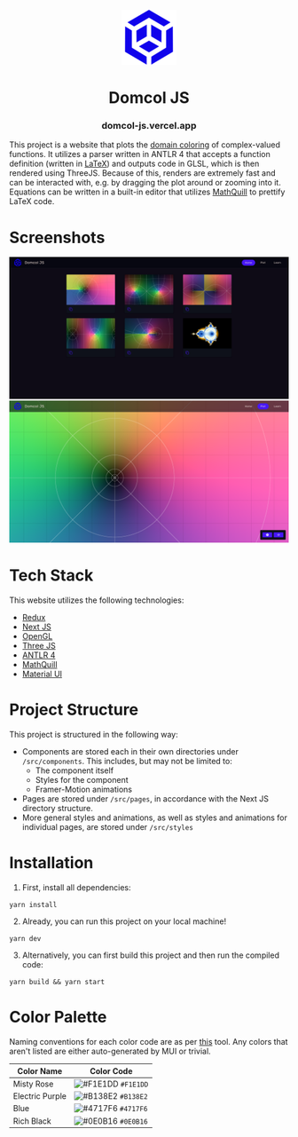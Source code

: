 <div align="center" style="margin-top: 20px">
   <img src="public/logo100.png" alt="Logo" />
   <h1>Domcol JS</h1>
   <h3>domcol-js.vercel.app</h3>
</div>

This project is a website that plots the
[domain coloring](https://en.wikipedia.org/wiki/Domain_coloring)
of complex-valued functions. It utilizes a parser written in ANTLR 4
that accepts a function definition (written in [LaTeX](https://www.latex-project.org/))
and outputs code in GLSL, which is then rendered using ThreeJS.
Because of this, renders are extremely fast and can be interacted
with, e.g. by dragging the plot around or zooming into it. Equations can
be written in a built-in editor that utilizes [MathQuill](http://mathquill.com/)
to prettify LaTeX code.

# Screenshots

![screenshot 1](public/screenshots/screenshot1.png)
![screenshot 2](public/screenshots/screenshot2.png)

# Tech Stack

This website utilizes the following technologies:
- [Redux](https://redux-toolkit.js.org/)
- [Next JS](https://nextjs.org/)
- [OpenGL](https://www.opengl.org/)
- [Three JS](https://threejs.org/)
- [ANTLR 4](https://www.antlr.org/)
- [MathQuill](http://mathquill.com/)
- [Material UI](https://mui.com/)

# Project Structure

This project is structured in the following way:

- Components are stored each in their own directories under `/src/components`.
  This includes, but may not be limited to:
   - The component itself
   - Styles for the component
   - Framer-Motion animations
- Pages are stored under `/src/pages`, in accordance with the Next JS
  directory structure.
- More general styles and animations, as well as styles and animations for
  individual pages, are stored under `/src/styles`

# Installation

1. First, install all dependencies:

```shell
yarn install
```

2. Already, you can run this project on your local machine!

```shell
yarn dev
```

3. Alternatively, you can first build this project and then run the
   compiled code:

```shell
yarn build && yarn start
```

# Color Palette

Naming conventions for each color code are as per [this](https://coolors.co/) tool.
Any colors that aren't listed are either auto-generated by MUI or trivial.

| Color Name      | Color Code                                                         |
|-----------------|--------------------------------------------------------------------|
| Misty Rose      | ![#F1E1DD](https://placehold.co/10x10/F1E1DD/F1E1DD.png) `#F1E1DD` |
| Electric Purple | ![#B138E2](https://placehold.co/10x10/B138E2/B138E2.png) `#B138E2` |
| Blue            | ![#4717F6](https://placehold.co/10x10/4717F6/4717F6.png) `#4717F6` |
| Rich Black      | ![#0E0B16](https://placehold.co/10x10/0E0B16/0E0B16.png) `#0E0B16` |
